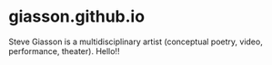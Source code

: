 giasson.github.io
=================

Steve Giasson is a multidisciplinary artist (conceptual poetry, video, performance, theater).
Hello!! 